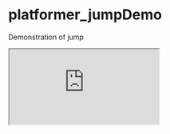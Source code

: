 # platformer_jumpDemo
Demonstration of jump

<html>
  <body>
    <iframe src=https://github.com/Emil-H-Uhlin/platformer_character title="Platforming jump demo"></iframe>
    <div id="unityContainer" style="width: 960px; height: 600px"></div>
  </body>
</html>
